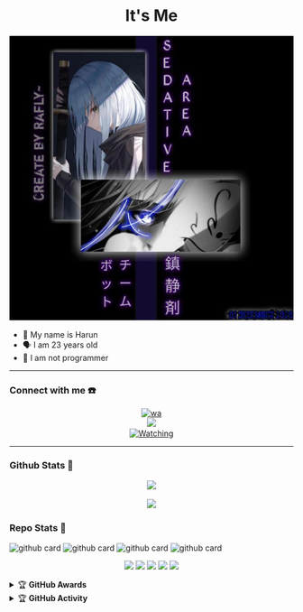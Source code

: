 <h1 align="center">It's Me<img src="https://user-images.githubusercontent.com/1303154/88677602-1635ba80-d120-11ea-84d8-d263ba5fc3c0.gif" width="40px" alt=""><br></h1>
<p align="center">
  <img src="https://github.com/harunkunwenker/harunkunwenker/blob/main/icon/106.jpg?raw=true" />
</p>

<p align="center">

- 👼 My name is Harun 
- 🗣️ I am 23 years old 
- 🔭 I am not programmer

</p>

------
### Connect with me ☎️
<p align="center">
  <a href="https://wa.me/380944486343" target="_blank"><img src="https://img.shields.io/badge/WhatsApp-25D366?style=for-the-badge&logo=whatsapp&logoColor=white" alt="wa"></a>
     <br><a name=harunkunwenker&label=VIEWS&style=flat-square&color=green" />
  <a href="https://github.com/harunkunwenker"><img src="https://img.shields.io/badge/-GitHub-black?style=flat-square&logo=github" />
       <a name=harunkunwenker&label=VIEWS&style=flat-square&color=green" /></br>
  <a href="https://komarev.com/ghpvc/?username=zeeoneofc&color=blue&style=flat-square&label=Profile+Views">
    <img title="Watching" src="https://komarev.com/ghpvc/?username=harunkunwenker&color=blue&style=flat-square&label=Profile+View"></a>
</p>

------

### Github Stats 🚀

<p align="center"><a href="https://github.com/harunkunwenker"><img src="https://github-readme-stats.vercel.app/api?username=harunkunwenker&show_icons=true&theme=radical"></a></p>
<p align="center"><a href="https://github.com/harunkunwenker"><img src="https://github-readme-stats.vercel.app/api/top-langs/?username=harunkunwenker&theme=radical&layout=compact"></a></p> 

### Repo Stats 🔭

![github card](https://github-readme-stats.vercel.app/api/pin/?username=harunkunwenker&repo=freerestapi2&theme=dark)
![github card](https://github-readme-stats.vercel.app/api/pin/?username=harunkunwenker&repo=disable-right-click-script-vIII&theme=nightowl)
![github card](https://github-readme-stats.vercel.app/api/pin/?username=harunkunwenker&repo=bootstrap.min.css&theme=dark)
![github card](https://github-readme-stats.vercel.app/api/pin/?username=harunkunwenker&repo=harunkunwenker&theme=nightowl)


<p align="center">
    <img src="https://img.shields.io/badge/OS-Linux-blue?&logo=Linux" />
    <img src="https://img.shields.io/badge/OS-Windows-blue?&logo=Windows" />
    <img src="https://img.shields.io/badge/IDE-Xcode-blue?&logo=xcode" />
    <img src="https://img.shields.io/badge/Text%20Editor-Visual%20Studio%20Code-blue?&logo=visual%20studio%20code&logoColor=blue" />
    <img src="https://img.shields.io/badge/Sublime%20Text-gray?&logo=Sublime-Text" />
</p>
<details>
    <summary>&#127942 <b>GitHub Awards</b></summary><br/>

![Github Trophy](https://github-profile-trophy.vercel.app/?username=phaticusthiccy)

</details>

<details>
    <summary>&#127942 <b>GitHub Activity</b></summary><br/>

![Metrics](https://metrics.lecoq.io/harunkunwenker?template=classic&repositories.forks=true&languages=1&languages.colors=github&languages.threshold=0%25&config.timezone=Asia%2FMakassar)

</details>

